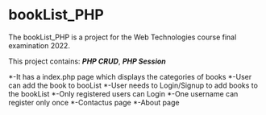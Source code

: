 # bookList_PHP

The bookList_PHP is a project for the Web Technologies course final examination 2022.

This project contains:
***PHP CRUD***,
***PHP Session***

*-It has a index.php page which displays the categories of books
*-User can add the book to booList
*-User needs to Login/Signup to add books to the bookList
*-Only registered users can Login
*-One username can register only once
*-Contactus page
*-About page

